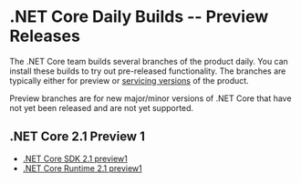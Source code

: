# .NET Core Daily Builds -- Preview Releases

The .NET Core team builds several branches of the product daily. You can install these builds to try out pre-released functionality. The branches are typically either for preview or [servicing versions](daily-builds-servicing.md) of the product.

Preview branches are for new major/minor versions of .NET Core that have not yet been released and are not yet supported.

## .NET Core 2.1 Preview 1

* [.NET Core SDK 2.1 preview1](https://github.com/dotnet/cli/blob/master/README.md#installers-and-binaries)
* [.NET Core Runtime 2.1 preview1](https://github.com/dotnet/core-setup/blob/master/README.md#daily-builds)